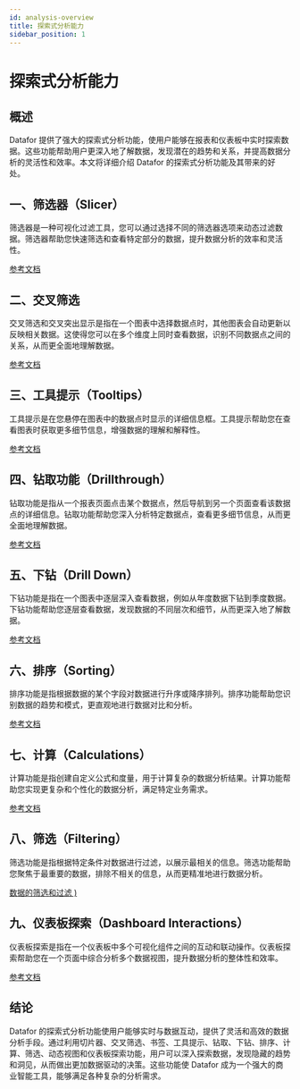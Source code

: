 ```yaml
---
id: analysis-overview
title: 探索式分析能力
sidebar_position: 1
---
```

# 探索式分析能力

## 概述

 Datafor 提供了强大的探索式分析功能，使用户能够在报表和仪表板中实时探索数据。这些功能帮助用户更深入地了解数据，发现潜在的趋势和关系，并提高数据分析的灵活性和效率。本文将详细介绍  Datafor 的探索式分析功能及其带来的好处。

## 一、筛选器（Slicer）

筛选器是一种可视化过滤工具，您可以通过选择不同的筛选器选项来动态过滤数据。筛选器帮助您快速筛选和查看特定部分的数据，提升数据分析的效率和灵活性。

[参考文档](https://help.datafor.com.cn)

## 二、交叉筛选

交叉筛选和交叉突出显示是指在一个图表中选择数据点时，其他图表会自动更新以反映相关数据。这使得您可以在多个维度上同时查看数据，识别不同数据点之间的关系，从而更全面地理解数据。

[参考文档](https://help.datafor.com.cn)

## 三、工具提示（Tooltips）

工具提示是在您悬停在图表中的数据点时显示的详细信息框。工具提示帮助您在查看图表时获取更多细节信息，增强数据的理解和解释性。

[参考文档](https://help.datafor.com.cn)

## 四、钻取功能（Drillthrough）

钻取功能是指从一个报表页面点击某个数据点，然后导航到另一个页面查看该数据点的详细信息。钻取功能帮助您深入分析特定数据点，查看更多细节信息，从而更全面地理解数据。

[参考文档](https://help.datafor.com.cn)

## 五、下钻（Drill Down）

下钻功能是指在一个图表中逐层深入查看数据，例如从年度数据下钻到季度数据。下钻功能帮助您逐层查看数据，发现数据的不同层次和细节，从而更深入地了解数据。

[参考文档](https://help.datafor.com.cn)

## 六、排序（Sorting）

排序功能是指根据数据的某个字段对数据进行升序或降序排列。排序功能帮助您识别数据的趋势和模式，更直观地进行数据对比和分析。

[参考文档](https://help.datafor.com.cn)

## 七、计算（Calculations）

计算功能是指创建自定义公式和度量，用于计算复杂的数据分析结果。计算功能帮助您实现更复杂和个性化的数据分析，满足特定业务需求。

[参考文档](https://help.datafor.com.cn)

## 八、筛选（Filtering）

筛选功能是指根据特定条件对数据进行过滤，以展示最相关的信息。筛选功能帮助您聚焦于最重要的数据，排除不相关的信息，从而更精准地进行数据分析。

[数据的筛选和过滤 )](https://help.datafor.com.cn)

## 九、仪表板探索（Dashboard Interactions）

仪表板探索是指在一个仪表板中多个可视化组件之间的互动和联动操作。仪表板探索帮助您在一个页面中综合分析多个数据视图，提升数据分析的整体性和效率。

[参考文档](https://help.datafor.com.cn)

## 结论

Datafor 的探索式分析功能使用户能够实时与数据互动，提供了灵活和高效的数据分析手段。通过利用切片器、交叉筛选、书签、工具提示、钻取、下钻、排序、计算、筛选、动态视图和仪表板探索功能，用户可以深入探索数据，发现隐藏的趋势和洞见，从而做出更加数据驱动的决策。这些功能使  Datafor 成为一个强大的商业智能工具，能够满足各种复杂的分析需求。